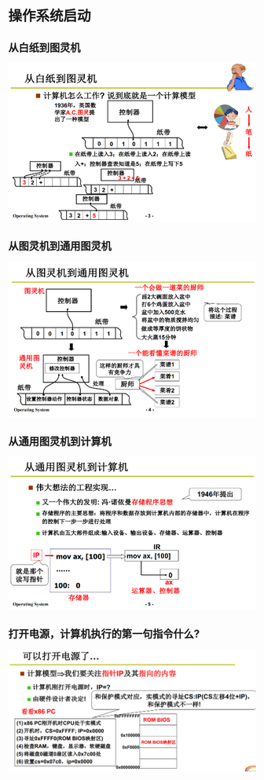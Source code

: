 # 操作系统启动
## 从白纸到图灵机

![](./images/tulingji00.png)

## 从图灵机到通用图灵机
![](./images/tongyongtulingji.png)

## 从通用图灵机到计算机
![](./images/jisuanji.png)

## 打开电源，计算机执行的第一句指令什么?

![](./images/ipaddress.png)